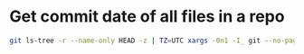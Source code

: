 # Get commit date of all files in a repo

```bash
git ls-tree -r --name-only HEAD -z | TZ=UTC xargs -0n1 -I_ git --no-pager log -1 --date=iso-local --format="%ad _" -- _
```